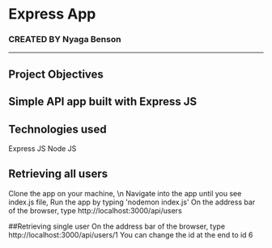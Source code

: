 # Express App
### CREATED BY  Nyaga Benson

----------------------------------------------------------------------

## Project Objectives
Simple API app built with Express JS
----------------------------------------------------------------------

## Technologies used
Express JS
Node JS

## Retrieving all users
Clone the app on your machine, \n
Navigate into the app until you see index.js file,
Run the app by typing 'nodemon index.js'
On the address bar of the browser, type http://localhost:3000/api/users

##Retrieving single user
On the address bar of the browser, type http://localhost:3000/api/users/1
You can change the id at the end to id 6
